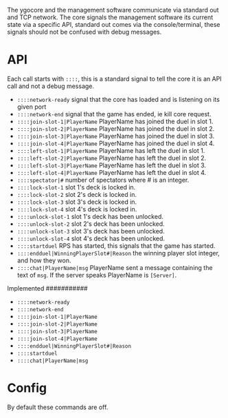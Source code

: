 The ygocore and the management software communicate via standard out and TCP network. The core signals the management software its current state via a specific API, standard out comes via the console/terminal, these signals should not be confused with debug messages.

API
===

Each call starts with `::::`, this is a standard signal to tell the core it is an API call and not a debug message.

* `::::network-ready` signal that the core has loaded and is listening on its given port
* `::::network-end` signal that the game has ended,  ie kill core request.
* `::::join-slot-1|PlayerName` PlayerName has joined the duel in slot 1.
* `::::join-slot-2|PlayerName` PlayerName has joined the duel in slot 2.
* `::::join-slot-3|PlayerName` PlayerName has joined the duel in slot 3.
* `::::join-slot-4|PlayerName` PlayerName has joined the duel in slot 4.
* `::::left-slot-1|PlayerName` PlayerName has left the duel in slot 1.
* `::::left-slot-2|PlayerName` PlayerName has left the duel in slot 2.
* `::::left-slot-3|PlayerName` PlayerName has left the duel in slot 3.
* `::::left-slot-4|PlayerName` PlayerName has left the duel in slot 4.
* `::::spectator|#` number of spectators where # is an integer.
* `::::lock-slot-1` slot 1's deck is locked in.
* `::::lock-slot-2` slot 2's deck is locked in.
* `::::lock-slot-3` slot 3's deck is locked in.
* `::::lock-slot-4` slot 4's deck is locked in.
* `::::unlock-slot-1` slot 1's deck has been unlocked.
* `::::unlock-slot-2` slot 2's deck has been unlocked.
* `::::unlock-slot-3` slot 3's deck has been unlocked.
* `::::unlock-slot-4` slot 4's deck has been unlocked.
* `::::startduel` RPS has started, this signals that the game has started.
* `::::endduel|WinningPlayerSlot#|Reason` the winning player slot integer, and how they won.
* `::::chat|PlayerName|msg` PlayerName sent a message containing the text of `msg`. If the server speaks PlayerName is `[Server]`.

Implemented
###########
* `::::network-ready`
* `::::network-end`
* `::::join-slot-1|PlayerName`
* `::::join-slot-2|PlayerName`
* `::::join-slot-3|PlayerName`
* `::::join-slot-4|PlayerName`
* `::::endduel|WinningPlayerSlot#|Reason`
* `::::startduel`
* `::::chat|PlayerName|msg` 

Config
======

By default these commands are off.